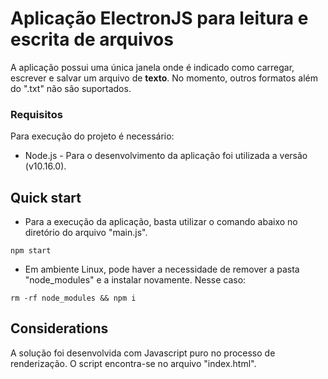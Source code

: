 # Aplicação ElectronJS para leitura e escrita de arquivos

A aplicação possui uma única janela onde é indicado como carregar, escrever e salvar um arquivo de **texto**. No momento, outros formatos além do ".txt" não são suportados.

### Requisitos

Para execução do projeto é necessário:
* Node.js - Para o desenvolvimento da aplicação foi utilizada a versão (v10.16.0).


## Quick start

* Para a execução da aplicação, basta utilizar o comando abaixo no diretório do arquivo "main.js". 
```
npm start
```

* Em ambiente Linux, pode haver a necessidade de remover a pasta "node_modules" e a instalar novamente. Nesse caso: 
```
rm -rf node_modules && npm i
```


## Considerations

A solução foi desenvolvida com Javascript puro no processo de renderização. O script encontra-se no arquivo "index.html". 
